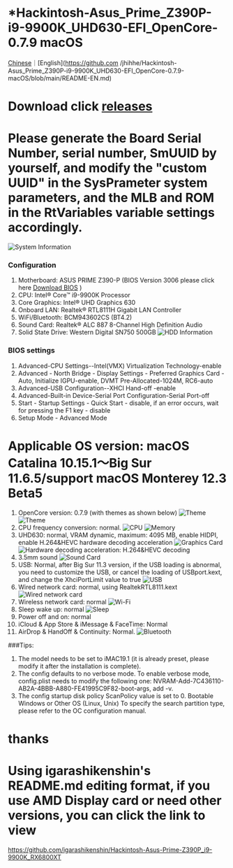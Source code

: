 # *Hackintosh-Asus_Prime_Z390P-i9-9900K_UHD630-EFI_OpenCore-0.7.9 macOS

[Chinese](https://github.com/jhihhe/Hackintosh-Asus_Prime_Z390P-i9-9900K_UHD630-EFI_OpenCore-0.7.9-macOS/blob/main/README.md)｜[English](https://github.com /jhihhe/Hackintosh-Asus_Prime_Z390P-i9-9900K_UHD630-EFI_OpenCore-0.7.9-macOS/blob/main/README-EN.md)

# Download click [releases](https://github.com/jhihhe/Hackintosh-Asus_Prime_Z390P-i9-9900K_UHD630-EFI_OpenCore-0.7.9-macOS/releases)

# Please generate the Board Serial Number, serial number, SmUUID by yourself, and modify the "custom UUID" in the SysPrameter system parameters, and the MLB and ROM in the RtVariables variable settings accordingly.

![System Information](https://tva3.sinaimg.cn/large/cec1774cly8gzvg43tslwj20ha0armxp.jpg)

### Configuration
1. Motherboard: ASUS PRIME Z390-P (BIOS Version 3006 please click here [Download BIOS](https://www.asus.com/us/motherboards-components/motherboards/prime/prime-z390-p/HelpDesk_BIOS/) )
1. CPU: Intel® Core™ i9-9900K Processor
1. Core Graphics: Intel® UHD Graphics 630
1. Onboard LAN: Realtek® RTL8111H Gigabit LAN Controller
1. WiFi/Bluetooth: BCM943602CS (BT4.2)
1. Sound Card: Realtek® ALC 887 8-Channel High Definition Audio
1. Solid State Drive: Western Digital SN750 500GB
![HDD Information](https://i.loli.net/2021/10/02/UlzBGydZqkTjRQc.png)

### BIOS settings
1. Advanced-CPU Settings--Intel(VMX) Virtualization Technology-enable
1. Advanced - North Bridge - Display Settings - Preferred Graphics Card - Auto, Initialize IGPU-enable, DVMT Pre-Allocated-1024M, RC6-auto
1. Advanced-USB Configuration--XHCI Hand-off -enable
1. Advanced-Built-in Device-Serial Port Configuration-Serial Port-off
1. Start - Startup Settings - Quick Start - disable, if an error occurs, wait for pressing the F1 key - disable
1. Setup Mode - Advanced Mode

# **Applicable OS version: macOS Catalina 10.15.1～Big Sur 11.6.5/support macOS Monterey 12.3 Beta5**
1. OpenCore version: 0.7.9 (with themes as shown below)
![Theme](https://i.loli.net/2021/09/11/t4FBZPeHkwdufiG.png)
![Theme](https://i.loli.net/2021/07/31/uFHJD2BMazqmTcA.png)
1. CPU frequency conversion: normal.
![CPU](https://tva1.sinaimg.cn/large/cec1774cly8gzplake51qj208m0hnjs2.jpg)
![Memory](https://tva4.sinaimg.cn/large/cec1774cly8gzpl8utlp9j208m0cf0t7.jpg)
1. UHD630: normal, VRAM dynamic, maximum: 4095 MB, enable HIDPI, enable H.264&HEVC hardware decoding acceleration
![Graphics Card](https://i.loli.net/2021/07/23/nSDZyHCFM9KbvwO.png)
![Hardware decoding acceleration: H.264&HEVC decoding](https://i.loli.net/2021/07/23/cu7ZCYEIqe3sROt.png)
1. 3.5mm sound
![Sound Card](https://tva3.sinaimg.cn/large/cec1774cly8gzplcmv726j20jk0fz74z.jpg)
1. USB: Normal, after Big Sur 11.3 version, if the USB loading is abnormal, you need to customize the USB, or cancel the loading of USBport.kext, and change the XhciPortLimit value to true
![USB](https://i.loli.net/2021/06/12/1XyQrsM7m2paN4f.png)
1. Wired network card: normal, using RealtekRTL8111.kext
![Wired network card](https://i.loli.net/2021/06/12/29lJdKBqonkjtcp.png)
1. Wireless network card: normal
![Wi-Fi](https://tva4.sinaimg.cn/large/cec1774cly8gzpl7hwe2ej208m0abmxm.jpg)
1. Sleep wake up: normal
![Sleep](https://i.loli.net/2021/11/08/IUZ7aRvKc8Smdp2.png)
1. Power off and on: normal
1. iCloud & App Store & iMessage & FaceTime: Normal
1. AirDrop & HandOff & Continuity: Normal.
![Bluetooth](https://i.loli.net/2021/06/12/DJma7dLzorEniOp.png)

###Tips:

1. The model needs to be set to iMAC19.1 (it is already preset, please modify it after the installation is complete).
1. The config defaults to no verbose mode. To enable verbose mode, config.plist needs to modify the following one: NVRAM-Add-7C436110-AB2A-4BBB-A880-FE41995C9F82-boot-args, add -v.
1. The config startup disk policy ScanPolicy value is set to 0. Bootable Windows or Other OS (Linux, Unix) To specify the search partition type, please refer to the OC configuration manual.

# thanks
# Using igarashikenshin's README.md editing format, if you use AMD Display card or need other versions, you can click the link to view
https://github.com/igarashikenshin/Hackintosh-Asus-Prime-Z390P_i9-9900K_RX6800XT
